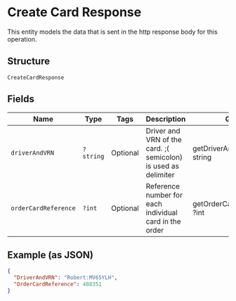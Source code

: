 
# Create Card Response

This entity models the data that is sent in the http response body for this operation.

## Structure

`CreateCardResponse`

## Fields

| Name | Type | Tags | Description | Getter | Setter |
|  --- | --- | --- | --- | --- | --- |
| `driverAndVRN` | `?string` | Optional | Driver and VRN of the card. ;( semicolon) is used as delimiter | getDriverAndVRN(): ?string | setDriverAndVRN(?string driverAndVRN): void |
| `orderCardReference` | `?int` | Optional | Reference number for each individual card in the order | getOrderCardReference(): ?int | setOrderCardReference(?int orderCardReference): void |

## Example (as JSON)

```json
{
  "DriverAndVRN": "Robert:MV65YLH",
  "OrderCardReference": 488351
}
```

